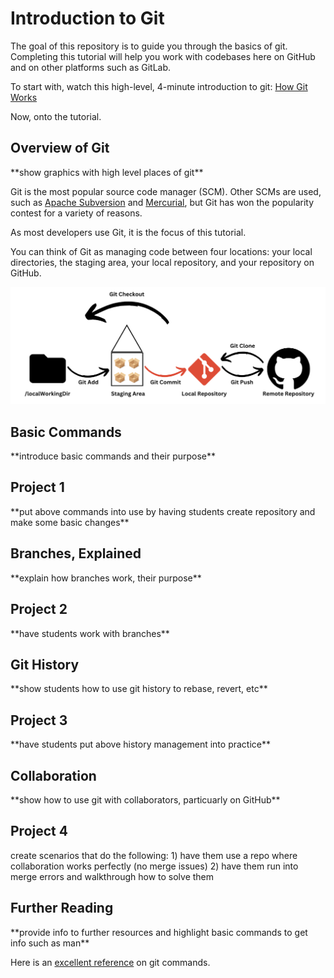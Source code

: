 <h1>Introduction to Git</h1>
<p>The goal of this repository is to guide you through the basics of git. Completing this tutorial will help you work with codebases here on GitHub and on other platforms such as GitLab.</p>

To start with, watch this high-level, 4-minute introduction to git: [How Git Works](https://www.youtube.com/watch?v=e9lnsKot_SQ)

Now, onto the tutorial.

<h2>Overview of Git</h2>
**show graphics with high level places of git**

Git is the most popular source code manager (SCM). Other SCMs are used, such as [Apache Subversion](https://subversion.apache.org/) and [Mercurial](https://www.mercurial-scm.org/), but Git has won the popularity contest for a variety of reasons. <br>

As most developers use Git, it is the focus of this tutorial.

You can think of Git as managing code between four locations: your local directories, the staging area, your local repository, and your repository on GitHub.

![Image showing the "four locations" and basic commands Git uses to communicate between the locations.](./images/gitHighLevel.png "How Git Manages Code - at a High Level")

<h2>Basic Commands</h2>
**introduce basic commands and their purpose**

<h2>Project 1</h2>
**put above commands into use by having students create repository and make some basic changes**

<h2>Branches, Explained</h2>
**explain how branches work, their purpose**

<h2>Project 2</h2>
**have students work with branches**

<h2>Git History</h2>
**show students how to use git history to rebase, revert, etc**

<h2>Project 3</h2>
**have students put above history management into practice**

<h2>Collaboration</h2>
**show how to use git with collaborators, particuarly on GitHub**

<h2>Project 4</h2>
create scenarios that do the following:
1) have them use a repo where collaboration works perfectly (no merge issues)
2) have them run into merge errors and walkthrough how to solve them

<h2>Further Reading</h2>
**provide info to further resources and highlight basic commands to get info such as man**

Here is an [excellent reference](https://git-scm.com/docs) on git commands.
